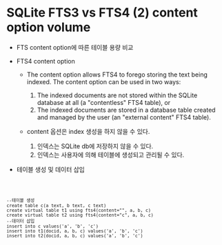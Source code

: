 
# SQLite FTS3 vs FTS4 (2) content option volume

* FTS content option에 따른 테이블 용량 비교

* FTS4 content option
  * The content option allows FTS4 to forego storing the text being indexed. The content option can be used in two ways:
    1. The indexed documents are not stored within the SQLite database at all (a "contentless" FTS4 table), or
    2. The indexed documents are stored in a database table created and managed by the user (an "external content" FTS4 table).

  * content 옵션은 index 생성을 하지 않을 수 있다.
    1. 인덱스는 SQLite db에 저장하지 않을 수 있다.
    2. 인덱스는 사용자에 의해 테이블에 생성되고 관리될 수 있다.
    

* 테이블 생성 및 데이터 삽입 
<code>

    --테이블 생성
    create table c(a text, b text, c text)
    create virtual table t1 using fts4(content="", a, b, c)
    create virtual table t2 using fts4(content="c", a, b, c)
    --데이터 삽입
    insert into c values('a', 'b', 'c')
    insert into t1(docid, a, b, c) values('a', 'b', 'c')
    insert into t2(docid, a, b, c) values('a', 'b', 'c')
</code>
